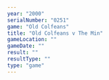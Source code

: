 ```yaml
---
year: "2000"
serialNumber: "0251" 
game: "Old Colfeans"
title: "Old Colfeans v The Min"
gameLocation: ""
gameDate: ""
result: ""
resultType: ""
type: "game"
---
```

